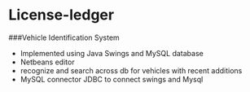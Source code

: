 # License-ledger

###Vehicle Identification System
- Implemented using Java Swings and MySQL database
- Netbeans editor
- recognize and search across db for vehicles with recent additions
- MySQL connector JDBC to connect swings and Mysql
